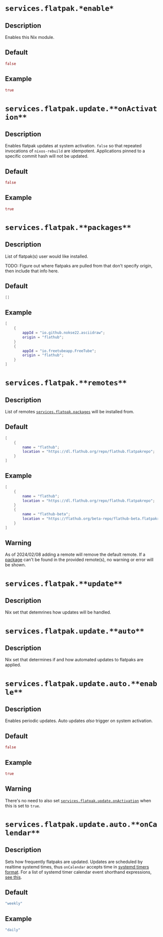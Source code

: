 # `services.flatpak.*enable*`

## Description

Enables this Nix module.

## Default

```nix
false
```

## Example

```nix
true
```

# `services.flatpak.update.**onActivation**`

## Description

Enables flatpak updates at system activation. `false` so that repeated invocations of `nixos-rebuild` are idempotent. Applications pinned to a specific commit hash will not be updated.

## Default

```nix
false
```

## Example

```nix
true
```

# `services.flatpak.**packages**`

## Description

List of flatpak(s) user would like installed.

TODO: Figure out where flatpaks are pulled from that don't specify origin, then include that info here.

## Default

```nix
[]
```

## Example

```nix
[
    {
        appId = "io.github.nokse22.asciidraw";
        origin = "flathub";
    }
    {
        appId = "io.freetubeapp.FreeTube";
        origin = "flathub";
    }
]
```

# `services.flatpak.**remotes**`

## Description

List of remotes [`services.flatpak.packages`](TODO) will be installed from.

## Default

```nix
[
    {
        name = "flathub";
        location = "https://dl.flathub.org/repo/flathub.flatpakrepo";
    }
]
```

## Example

```nix
[
    {
        name = "flathub";
        location = "https://dl.flathub.org/repo/flathub.flatpakrepo";
    }
    {
        name = "flathub-beta";
        location = "https://flathub.org/beta-repo/flathub-beta.flatpakrepo";
    }
]
```

## **Warning**

As of 2024/02/08 adding a remote will remove the default remote. If a [package](TODO) can't be found in the provided remote(s), no warning or error will be shown.

# `services.flatpak.**update**`

## Description

Nix set that detemrines how updates will be handled.

# `services.flatpak.update.**auto**`

## Description

Nix set that determines if and how automated updates to flatpaks are applied.

# `services.flatpak.update.auto.**enable**`

## Description

Enables periodic updates. Auto updates *also* trigger on system activation.

## Default

```nix
false
```

## Example

```nix
true
```

## **Warning**

There's no need to also set [`services.flatpak.update.onActivation`](TODO) when this is set to `true`.

# `services.flatpak.update.auto.**onCalendar**`

## Description

Sets how frequently flatpaks are updated. Updates are scheduled by realtime systemd times, thus `onCalendar` accepts time in [systemd timers format](https://wiki.archlinux.org/title/systemd/Timers). For a list of systemd timer calendar event shorthand expressions, [see this](https://man.archlinux.org/man/systemd.time.7#CALENDAR_EVENTS).

## Default

```nix
"weekly"
```

## Example

```nix
"daily"
```

